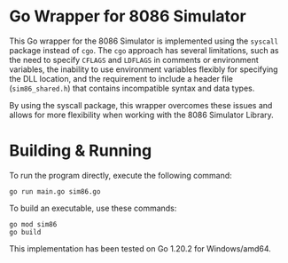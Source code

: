 # Go Wrapper for 8086 Simulator

This Go wrapper for the 8086 Simulator is implemented using the `syscall`
package instead of `cgo`. The `cgo` approach has several limitations, such as the
need to specify `CFLAGS` and `LDFLAGS` in comments or environment variables, the
inability to use environment variables flexibly for specifying the DLL location,
and the requirement to include a header file (`sim86_shared.h`) that contains
incompatible syntax and data types.

By using the syscall package, this wrapper overcomes these issues and allows
for more flexibility when working with the 8086 Simulator Library.

# Building & Running

To run the program directly, execute the following command:
```
go run main.go sim86.go
```

To build an executable, use these commands:
```
go mod sim86
go build
```

This implementation has been tested on Go 1.20.2 for Windows/amd64.
